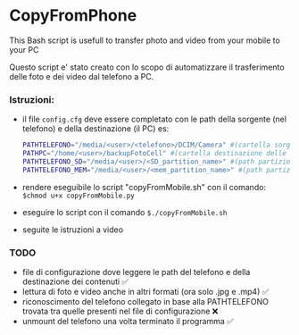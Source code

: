 CopyFromPhone
=============

This Bash script is usefull to transfer photo and video from your mobile to your PC

Questo script e' stato creato con lo scopo di automatizzare il trasferimento delle foto e dei video dal telefono a PC.

### Istruzioni:
- il file ```config.cfg``` deve essere completato con le path della sorgente (nel telefono) e della destinazione (il PC)
  es: 
    ```bash
    PATHTELEFONO="/media/<user>/<telefono>/DCIM/Camera" #(cartella sorgente delle foto e video nel telefono)
    PATHPC="/home/<user>/backupFotoCell" #(cartella destinazione delle foto e video su PC)
    PATHTELEFONO_SD="/media/<user>/<SD_partition_name>" #(path partizione scheda SD...per unmount)  
    PATHTELEFONO_MEM="/media/<user>/<mem_partition_name>" #(path partizione memoria interna telefono...per unmount)
    ```

- rendere eseguibile lo script "copyFromMobile.sh" con il comando: ```$chmod u+x copyFromMobile.py```

- eseguire lo script con il comando ```$./copyFromMobile.sh```

- seguite le istruzioni a video

### TODO

- file di configurazione dove leggere le path del telefono e della destinazione dei contenuti :white_check_mark:
- lettura di foto e video anche in altri formati (ora solo .jpg e .mp4) :white_check_mark:
- riconoscimento del telefono collegato in base alla PATHTELEFONO trovata tra quelle presenti nel file di configurazione :x:
- unmount del telefono una volta terminato il programma :white_check_mark:
